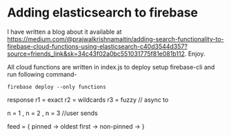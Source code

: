 # Adding elasticsearch to firebase

I have written a blog about it available at https://medium.com/@prajwalkrishnamaitin/adding-search-functionality-to-firebase-cloud-functions-using-elasticsearch-c40d3544d357?source=friends_link&sk=34c43f02a0bc551031775f81e081b112. Enjoy.


All cloud functions are written in index.js to deploy setup firebase-cli and run following command-

    firebase deploy --only functions



response
r1  = exact
r2  = wildcards
r3  = fuzzy
// async to

n = 1 , n = 2 , n = 3 //user sends

feed =
{
    pinned -> oldest first ->
    non-pinned -> 
}
